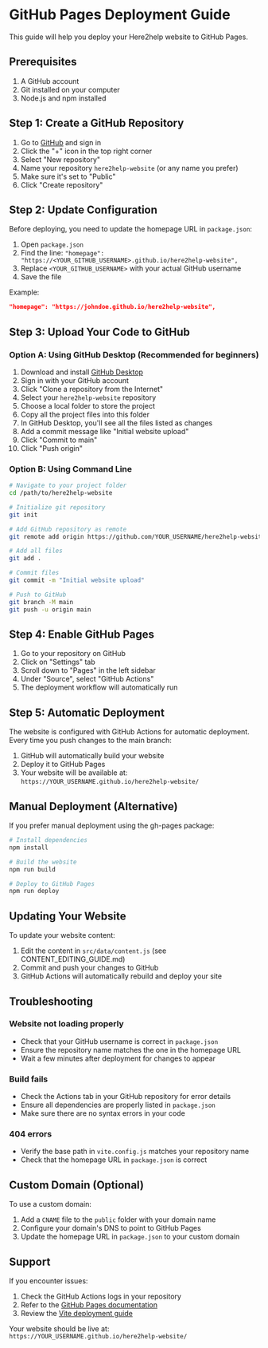 # GitHub Pages Deployment Guide

This guide will help you deploy your Here2help website to GitHub Pages.

## Prerequisites

1. A GitHub account
2. Git installed on your computer
3. Node.js and npm installed

## Step 1: Create a GitHub Repository

1. Go to [GitHub](https://github.com) and sign in
2. Click the "+" icon in the top right corner
3. Select "New repository"
4. Name your repository `here2help-website` (or any name you prefer)
5. Make sure it's set to "Public"
6. Click "Create repository"

## Step 2: Update Configuration

Before deploying, you need to update the homepage URL in `package.json`:

1. Open `package.json`
2. Find the line: `"homepage": "https://<YOUR_GITHUB_USERNAME>.github.io/here2help-website",`
3. Replace `<YOUR_GITHUB_USERNAME>` with your actual GitHub username
4. Save the file

Example:
```json
"homepage": "https://johndoe.github.io/here2help-website",
```

## Step 3: Upload Your Code to GitHub

### Option A: Using GitHub Desktop (Recommended for beginners)

1. Download and install [GitHub Desktop](https://desktop.github.com/)
2. Sign in with your GitHub account
3. Click "Clone a repository from the Internet"
4. Select your `here2help-website` repository
5. Choose a local folder to store the project
6. Copy all the project files into this folder
7. In GitHub Desktop, you'll see all the files listed as changes
8. Add a commit message like "Initial website upload"
9. Click "Commit to main"
10. Click "Push origin"

### Option B: Using Command Line

```bash
# Navigate to your project folder
cd /path/to/here2help-website

# Initialize git repository
git init

# Add GitHub repository as remote
git remote add origin https://github.com/YOUR_USERNAME/here2help-website.git

# Add all files
git add .

# Commit files
git commit -m "Initial website upload"

# Push to GitHub
git branch -M main
git push -u origin main
```

## Step 4: Enable GitHub Pages

1. Go to your repository on GitHub
2. Click on "Settings" tab
3. Scroll down to "Pages" in the left sidebar
4. Under "Source", select "GitHub Actions"
5. The deployment workflow will automatically run

## Step 5: Automatic Deployment

The website is configured with GitHub Actions for automatic deployment. Every time you push changes to the main branch:

1. GitHub will automatically build your website
2. Deploy it to GitHub Pages
3. Your website will be available at: `https://YOUR_USERNAME.github.io/here2help-website/`

## Manual Deployment (Alternative)

If you prefer manual deployment using the gh-pages package:

```bash
# Install dependencies
npm install

# Build the website
npm run build

# Deploy to GitHub Pages
npm run deploy
```

## Updating Your Website

To update your website content:

1. Edit the content in `src/data/content.js` (see CONTENT_EDITING_GUIDE.md)
2. Commit and push your changes to GitHub
3. GitHub Actions will automatically rebuild and deploy your site

## Troubleshooting

### Website not loading properly
- Check that your GitHub username is correct in `package.json`
- Ensure the repository name matches the one in the homepage URL
- Wait a few minutes after deployment for changes to appear

### Build fails
- Check the Actions tab in your GitHub repository for error details
- Ensure all dependencies are properly listed in `package.json`
- Make sure there are no syntax errors in your code

### 404 errors
- Verify the base path in `vite.config.js` matches your repository name
- Check that the homepage URL in `package.json` is correct

## Custom Domain (Optional)

To use a custom domain:

1. Add a `CNAME` file to the `public` folder with your domain name
2. Configure your domain's DNS to point to GitHub Pages
3. Update the homepage URL in `package.json` to your custom domain

## Support

If you encounter issues:
1. Check the GitHub Actions logs in your repository
2. Refer to the [GitHub Pages documentation](https://docs.github.com/en/pages)
3. Review the [Vite deployment guide](https://vitejs.dev/guide/static-deploy.html)

Your website should be live at: `https://YOUR_USERNAME.github.io/here2help-website/`

